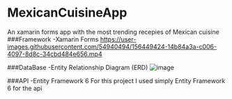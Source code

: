 # MexicanCuisineApp
An xamarin forms app with the most trending recepies of Mexican cuisine
###Framework
 -Xamarin Forms
https://user-images.githubusercontent.com/54940494/156449424-14b84a3a-c006-4097-8d8c-34cbd484e656.mp4

###DataBase
 -Entity Relationship Diagram (ERD)
![image](https://user-images.githubusercontent.com/54940494/156450365-4a9118ea-0782-4243-889f-7e263b747e9a.png)

###API
  -Entity Framework 6
For this project I used simply Entity Framework 6 for the api

